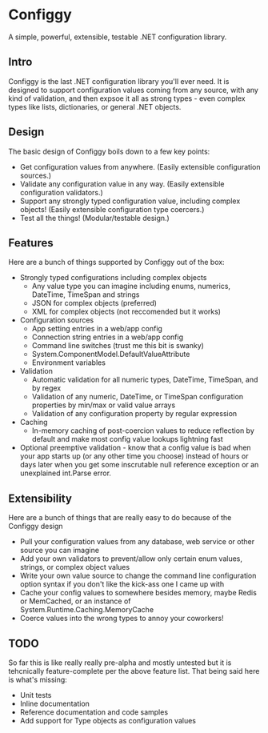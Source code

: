 # Configgy

A simple, powerful, extensible, testable .NET configuration library.

## Intro

Configgy is the last .NET configuration library you'll ever need. It is designed to support configuration values coming from any source, with any kind of validation, and then expsoe it all as strong types - even complex types like lists, dictionaries, or general .NET objects.

## Design

The basic design of Configgy boils down to a few key points:

  * Get configuration values from anywhere. (Easily extensible configuration sources.)
  * Validate any configuration value in any way. (Easily extensible configuration validators.)
  * Support any strongly typed configuration value, including complex objects! (Easily extensible configuration type coercers.)
  * Test all the things! (Modular/testable design.)

## Features

Here are a bunch of things supported by Configgy out of the box:

  * Strongly typed configurations including complex objects
      * Any value type you can imagine including enums, numerics, DateTime, TimeSpan and strings
      * JSON for complex objects (preferred)
      * XML for complex objects (not reccomended but it works)
  * Configuration sources
      * App setting entries in a web/app config
      * Connection string entries in a web/app config
      * Command line switches (trust me this bit is swanky)
      * System.ComponentModel.DefaultValueAttribute
      * Environment variables
  * Validation
      * Automatic validation for all numeric types, DateTime, TimeSpan, and by regex
      * Validation of any numeric, DateTime, or TimeSpan configuration properties by min/max or valid value arrays
      * Validation of any configuration property by regular expression
  * Caching
      * In-memory caching of post-coercion values to reduce reflection by default and make most config value lookups lightning fast
  * Optional preemptive validation - know that a config value is bad when your app starts up (or any other time you choose) instead of hours or days later when you get some inscrutable null reference exception or an unexplained int.Parse error.

## Extensibility

Here are a bunch of things that are really easy to do because of the Configgy design

  * Pull your configuration values from any database, web service or other source you can imagine
  * Add your own validators to prevent/allow only certain enum values, strings, or complex object values
  * Write your own value source to change the command line configuration option syntax if you don't like the kick-ass one I came up with
  * Cache your config values to somewhere besides memory, maybe Redis or MemCached, or an instance of System.Runtime.Caching.MemoryCache
  * Coerce values into the wrong types to annoy your coworkers!

## TODO

So far this is like really really pre-alpha and mostly untested but it is tehcnically feature-complete per the above feature list. That being said here is what's missing:

  * Unit tests
  * Inline documentation
  * Reference documentation and code samples
  * Add support for Type objects as configuration values
